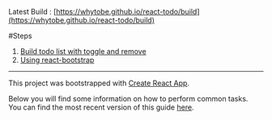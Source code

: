 Latest Build : [https://whytobe.github.io/react-todo/build](https://whytobe.github.io/react-todo/build)

#Steps

 1. [Build todo list with toggle and remove](https://whytobe.github.io/react-todo/steps/1)
 2. [Using react-bootstrap](https://whytobe.github.io/react-todo/steps/2)

---

This project was bootstrapped with [Create React App](https://github.com/facebookincubator/create-react-app).

Below you will find some information on how to perform common tasks.<br>
You can find the most recent version of this guide [here](https://github.com/facebookincubator/create-react-app/blob/master/packages/react-scripts/template/README.md).